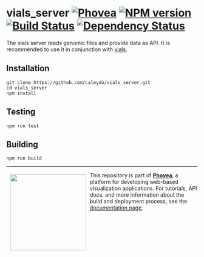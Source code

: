 vials_server [![Phovea][phovea-image]][phovea-url] [![NPM version][npm-image]][npm-url] [![Build Status][travis-image]][travis-url] [![Dependency Status][daviddm-image]][daviddm-url]
=====================

The vials server reads genomic files and provide data as API. It is recommended to use it in conjunction with [vials](https://github.com/Caleydo/vials).

Installation
------------

```
git clone https://github.com/caleydo/vials_server.git
cd vials_server
npm install
```

Testing
-------

```
npm run test
```

Building
--------

```
npm run build
```



***

<a href="https://caleydo.org"><img src="http://caleydo.org/assets/images/logos/caleydo.svg" align="left" width="200px" hspace="10" vspace="6"></a>
This repository is part of **[Phovea](http://phovea.caleydo.org/)**, a platform for developing web-based visualization applications. For tutorials, API docs, and more information about the build and deployment process, see the [documentation page](http://caleydo.org/documentation/).


[phovea-image]: https://img.shields.io/badge/Phovea-Server%20Plugin-10ACDF.svg
[phovea-url]: https://phovea.caleydo.org
[npm-image]: https://badge.fury.io/js/vials_server.svg
[npm-url]: https://npmjs.org/package/vials_server
[travis-image]: https://travis-ci.org/caleydo/vials_server.svg?branch=master
[travis-url]: https://travis-ci.org/caleydo/vials_server
[daviddm-image]: https://david-dm.org/caleydo/vials_server.svg?theme=shields.io
[daviddm-url]: https://david-dm.org/caleydo/vials_server
